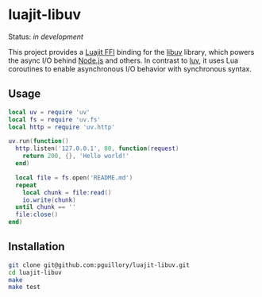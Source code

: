 luajit-libuv
============

Status: *in development*

This project provides a [Luajit FFI] binding for the [libuv] library, which
powers the async I/O behind [Node.js] and others. In contrast to [luv], it
uses Lua coroutines to enable asynchronous I/O behavior with synchronous
syntax.

Usage
-----

```lua
local uv = require 'uv'
local fs = require 'uv.fs'
local http = require 'uv.http'

uv.run(function()
  http.listen('127.0.0.1', 80, function(request)
    return 200, {}, 'Hello world!'
  end)

  local file = fs.open('README.md')
  repeat
    local chunk = file:read()
    io.write(chunk)
  until chunk == ''
  file:close()
end)
```

Installation
------------

```bash
git clone git@github.com:pguillory/luajit-libuv.git
cd luajit-libuv
make
make test
```

[Luajit FFI]: http://luajit.org/ext_ffi.html
[libuv]: https://github.com/joyent/libuv
[Node.js]: http://nodejs.org/
[luv]: https://github.com/creationix/luv
